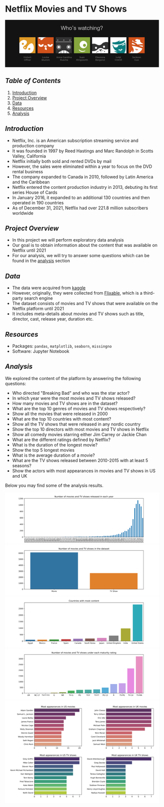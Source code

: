 # Netflix Movies and TV Shows

![netflix image](./images/netflix_image.png)

## *Table of Contents*

1. [Introduction](#introduction)
2. [Project Overview](#project-overview)
3. [Data](#data)
4. [Resources](#resources)
5. [Analysis](#analysis)

## *Introduction*

- Netflix, Inc. is an American subscription streaming service and production company
- It was founded in 1997 by Reed Hastings and Marc Randolph in Scotts Valley, California
- Netflix initially both sold and rented DVDs by mail
- However, the sales were eliminated within a year to focus on the DVD rental business
- The company expanded to Canada in 2010, followed by Latin America and the Caribbean
- Netflix entered the content production industry in 2013, debuting its first series House of Cards
- In January 2016, it expanded to an additional 130 countries and then operated in 190 countries
- As of December 31, 2021, Netflix had over 221.8 million subscribers worldwide

## *Project Overview*

- In this project we will perform exploratory data analysis
- Our goal is to obtain information about the content that was available on Netflix until 2021
- For our analysis, we will try to answer some questions which can be found in the [analysis](#analysis) section

## *Data*

- The data were acquired from [kaggle](https://www.kaggle.com/datasets/shivamb/netflix-shows)
- However, originally, they were collected from [Flixable](https://flixable.com/), which is a third-party search engine
- The dataset consists of movies and TV shows that were available on the Netflix platform until 2021
- It includes meta-details about movies and TV shows such as title, director, cast, release year, duration etc.

## *Resources*

- Packages: `pandas`, `matplotlib`, `seaborn`, `missingno`
- Software: Jupyter Notebook

## *Analysis*

We explored the content of the platform by answering the following questions:
- Who directed "Breaking Bad" and who was the star actor?
- In which year were the most movies and TV shows released?
- How many movies and TV shows are in the dataset?
- What are the top 10 genres of movies and TV shows respectively?
- Show all the movies that were released in 2000
- What are the top 10 countries with most content?
- Show all the TV shows that were released in any nordic country
- Show the top 10 directors with most movies and TV shows in Netflix
- Show all comedy movies starring either Jim Carrey or Jackie Chan
- What are the different ratings defined by Netflix?
- What is the duration of the longest movie?
- Show the top 5 longest movies
- What is the average duration of a movie?
- What are the TV shows released between 2010-2015 with at least 5 seasons?
- Show the actors with most appearances in movies and TV shows in US and UK

Below you may find some of the analysis results.

![Releases per year](./images/releases_per_year.svg)
![Movies and TV shows](./images/movies_and_tv_shows.svg)
![Countries with most content](./images/countries_with_most_content.svg)
![Maturity ratings](./images/maturity_ratings.svg)
![Most appearances](./images/most_appearances.svg)
